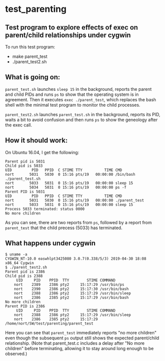 # test_parenting
## Test program to explore effects of exec on parent/child relationships under cygwin
To run this test program:
- make parent_test
- ./parent_test2.sh

## What is going on:

`parent_test.sh` launches `sleep 15` in the background, reports the
parent and child PIDs and runs `ps` to show that the operating system
is in agreement. Then it executes `exec ./parent_test`, which replaces
the bash shell with the minimal test program to monitor the child
processes.

`parent_test2.sh` launches `parent_test.sh` in the background, reports
its PID, waits a bit to avoid confusion and then runs `ps` to show
the geneology after the exec call.

## How it should work:

On Ubuntu 16.04, I get the following:

```
Parent pid is 5031
Child pid is 5033
UID         PID   PPID  C STIME TTY          TIME CMD
nort       5031   5030  0 15:16 pts/19   00:00:00 /bin/bash ./parent_test.sh
nort       5033   5031  0 15:16 pts/19   00:00:00 sleep 15
nort       5034   5031  0 15:16 pts/19   00:00:00 ps -f
Parent PID is 5031
UID         PID   PPID  C STIME TTY          TIME CMD
nort       5031   5030  0 15:16 pts/19   00:00:00 ./parent_test
nort       5033   5031  0 15:16 pts/19   00:00:00 sleep 15
Process 5033 terminated: status 0000
No more children
```

As you can see, there are two reports from `ps`, followed by a report
from `parent_test` that the child precess (5033) has terminated.

## What happens under cygwin
```
$ uname -a
CYGWIN_NT-10.0 easwhlpt3425080 3.0.7(0.338/5/3) 2019-04-30 18:08 x86_64 Cygwin
$ ./parent_test2.sh
Parent pid is 2386
Child pid is 2388
     UID     PID    PPID  TTY        STIME COMMAND
    nort    2389    2386 pty2     15:17:29 /usr/bin/ps
    nort    2390    2386 pty2     15:17:30 /usr/bin/bash
    nort    2388    2386 pty2     15:17:29 /usr/bin/sleep
    nort    2386    2385 pty2     15:17:29 /usr/bin/bash
No more children
Parent PID is 2386
     UID     PID    PPID  TTY        STIME COMMAND
    nort    2388    2386 pty2     15:17:29 /usr/bin/sleep
    nort    2386    2385 pty2     15:17:29 /home/nort/SW/test/parenting/parent_test
```

Here you can see that `parent_test` immediately reports "no more children"
even though the subsequent `ps` output still shows the expected parent/child
relationship. (Note that parent_test.c includes a delay after "No more children"
before terminating, allowing it to stay around long enough to be observed.)
